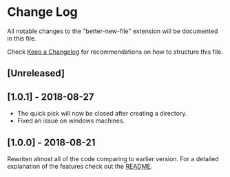 # Change Log
All notable changes to the "better-new-file" extension will be documented in this file.

Check [Keep a Changelog](http://keepachangelog.com/) for recommendations on how to structure this file.

## [Unreleased]

## [1.0.1] - 2018-08-27
- The quick pick will now be closed after creating a directory.
- Fixed an issue on windows machines.

## [1.0.0] - 2018-08-21
Rewriten almost all of the code comparing to earlier version. For a detailed explanation of the features check out the [README](README.md).
